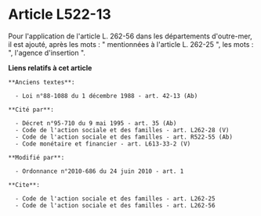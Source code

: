 # Article L522-13

Pour l'application de l'article L. 262-56 dans les départements d'outre-mer, il est ajouté, après les mots : " mentionnées à
l'article L. 262-25 ", les mots : ", l'agence d'insertion ".

**Liens relatifs à cet article**

	**Anciens textes**:

	  - Loi n°88-1088 du 1 décembre 1988 - art. 42-13 (Ab)

	**Cité par**:

	  - Décret n°95-710 du 9 mai 1995 - art. 35 (Ab)
	  - Code de l'action sociale et des familles - art. L262-28 (V)
	  - Code de l'action sociale et des familles - art. R522-55 (Ab)
	  - Code monétaire et financier - art. L613-33-2 (V)

	**Modifié par**:

	  - Ordonnance n°2010-686 du 24 juin 2010 - art. 1

	**Cite**:

	  - Code de l'action sociale et des familles - art. L262-25
	  - Code de l'action sociale et des familles - art. L262-56
